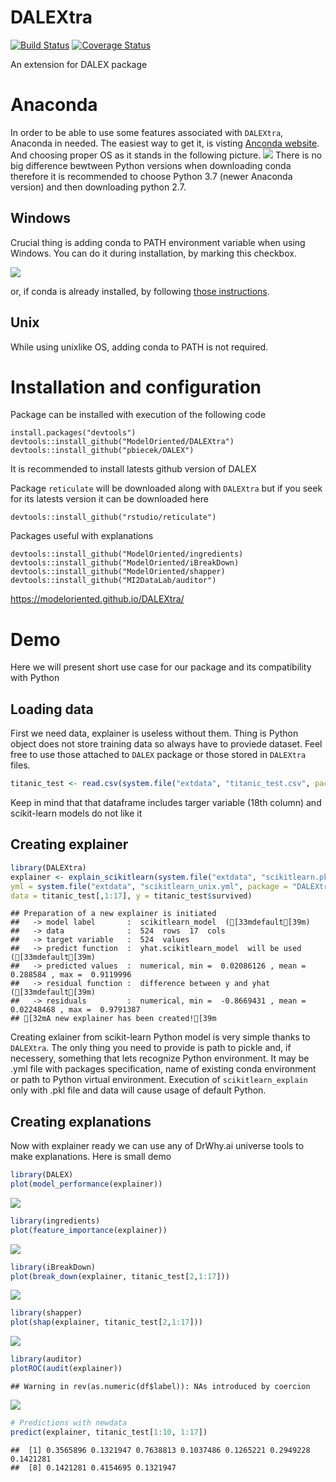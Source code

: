 
# DALEXtra

[![Build
Status](https://travis-ci.org/ModelOriented/DALEXtra.svg?branch=master)](https://travis-ci.org/ModelOriented/DALEXtra)
[![Coverage
Status](https://img.shields.io/codecov/c/github/ModelOriented/DALEXtra/master.svg)](https://codecov.io/github/ModelOriented/DALEXtra?branch=master)

An extension for DALEX package

# Anaconda

In order to be able to use some features associated with `DALEXtra`,
Anaconda in needed. The easiest way to get it, is visting [Anconda
website](https://www.anaconda.com/distribution). And choosing proper OS
as it stands in the following picture.
![](README_files/figure-gfm/anaconda1.png) There is no big difference
bewtween Python versions when downloading conda therefore it is
recommended to choose Python 3.7 (newer Anaconda version) and then
downloading python 2.7.

## Windows

Crucial thing is adding conda to PATH environment variable when using
Windows. You can do it during installation, by marking this checkbox.

![](README_files/figure-gfm/anaconda2.png)

or, if conda is already installed, by following [those
instructions](https://stackoverflow.com/a/44597801/9717584).

## Unix

While using unixlike OS, adding conda to PATH is not required.

# Installation and configuration

Package can be installed with execution of the following code

    install.packages("devtools")
    devtools::install_github("ModelOriented/DALEXtra")
    devtools::install_github("pbiecek/DALEX")

It is recommended to install latests github version of DALEX

Package `reticulate` will be downloaded along with `DALEXtra` but if you
seek for its latests version it can be downloaded here

    devtools::install_github("rstudio/reticulate")

Packages useful with explanations

    devtools::install_github("ModelOriented/ingredients)
    devtools::install_github("ModelOriented/iBreakDown)
    devtools::install_github("ModelOriented/shapper)
    devtools::install_github("MI2DataLab/auditor")

<https://modeloriented.github.io/DALEXtra/>

# Demo

Here we will present short use case for our package and its
compatibility with Python

## Loading data

First we need data, explainer is useless without them. Thing is Python
object does not store training data so always have to proviede dataset.
Feel free to use those attached to `DALEX` package or those stored in
`DALEXtra`
files.

``` r
titanic_test <- read.csv(system.file("extdata", "titanic_test.csv", package = "DALEXtra"))
```

Keep in mind that that dataframe includes targer variable (18th column)
and scikit-learn models do not like it

## Creating explainer

``` r
library(DALEXtra)
explainer <- explain_scikitlearn(system.file("extdata", "scikitlearn.pkl", package = "DALEXtra"),
yml = system.file("extdata", "scikitlearn_unix.yml", package = "DALEXtra"), 
data = titanic_test[,1:17], y = titanic_test$survived)
```

    ## Preparation of a new explainer is initiated
    ##   -> model label       :  scikitlearn_model  ([33mdefault[39m)
    ##   -> data              :  524  rows  17  cols 
    ##   -> target variable   :  524  values 
    ##   -> predict function  :  yhat.scikitlearn_model  will be used ([33mdefault[39m)
    ##   -> predicted values  :  numerical, min =  0.02086126 , mean =  0.288584 , max =  0.9119996  
    ##   -> residual function :  difference between y and yhat ([33mdefault[39m)
    ##   -> residuals         :  numerical, min =  -0.8669431 , mean =  0.02248468 , max =  0.9791387  
    ## [32mA new explainer has been created![39m

Creating exlainer from scikit-learn Python model is very simple thanks
to `DALEXtra`. The only thing you need to provide is path to pickle and,
if necessery, something that lets recognize Python environment. It may
be .yml file with packages specification, name of existing conda
environment or path to Python virtual environment. Execution of
`scikitlearn_explain` only with .pkl file and data will cause usage of
default Python.

## Creating explanations

Now with explainer ready we can use any of DrWhy.ai universe tools to
make explanations. Here is small demo

``` r
library(DALEX)
plot(model_performance(explainer))
```

![](README_files/figure-gfm/unnamed-chunk-3-1.png)<!-- -->

``` r
library(ingredients)
plot(feature_importance(explainer))
```

![](README_files/figure-gfm/unnamed-chunk-3-2.png)<!-- -->

``` r
library(iBreakDown)
plot(break_down(explainer, titanic_test[2,1:17]))
```

![](README_files/figure-gfm/unnamed-chunk-3-3.png)<!-- -->

``` r
library(shapper)
plot(shap(explainer, titanic_test[2,1:17]))
```

![](README_files/figure-gfm/unnamed-chunk-3-4.png)<!-- -->

``` r
library(auditor)
plotROC(audit(explainer))
```

    ## Warning in rev(as.numeric(df$label)): NAs introduced by coercion

![](README_files/figure-gfm/unnamed-chunk-3-5.png)<!-- -->

``` r
# Predictions with newdata
predict(explainer, titanic_test[1:10, 1:17])
```

    ##  [1] 0.3565896 0.1321947 0.7638813 0.1037486 0.1265221 0.2949228 0.1421281
    ##  [8] 0.1421281 0.4154695 0.1321947
